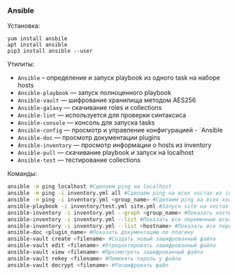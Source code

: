 ### Ansible

Установка:  
```
yum install ansbile
apt install ansible
pip3 install ansible --user
```

Утилиты:  
- `Ansible` – определение и запуск playbook из одного task на наборе hosts
- `Ansible-playbook` — запуск полноценного playbook
- `Ansible-vault` — шифрование хранилища методом AES256
- `Ansible-galaxy` — скачивание roles и collections
- `Ansible-lint` — используется для проверки синтаксиса
- `Ansible-console` — консоль для запуска tasks
- `Ansible-config` — просмотр и управление конфигурацией - `Ansible
- `Ansible-doc` — просмотр документации plugins
- `Ansible-inventory` — просмотр информации о hosts из inventory
- `Ansible-pull` — скачивание playbook и запуск на localhost
- `Ansible-test` — тестирование collections

Команды:  
```sh
ansible -m ping localhost #Сделаем ping на localhost
ansible -m ping -i inventory.yml all #Сделаем ping на всех хостах из inventory
ansible -m ping -i inventory.yml <group_name> #Сделаем ping на всех хостах группы <group_name>
ansible-playbook -i inventory/test.yml site.yml #Запуск site на хостах из test
ansible-inventory -i inventory.yml --graph <group_name> #Показать хосты группы
ansible-inventory -i inventory.yml --list #Показать все переменные всех хостов из inventory
ansible-inventory -i inventory.yml --list <hostname> #Показать все переменные хоста из inventory
ansible-doc <plugin_name> #Показать документацию по плагину
ansible-vault create <filename> #Создать новый зашифрованный файла
ansible-vault edit <filename> #Отредактировать зашифрованный файла
ansible-vault view <filename> #Просмотреть зашифрованный файла
ansible-vault rekey <filename> #Поменять пароль у файла
ansible-vault decrypt <filename> #Расшифровать файл

```